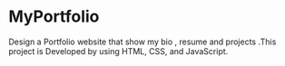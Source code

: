 # MyPortfolio
Design a Portfolio website that show my bio , resume and projects .This project is Developed by using HTML, CSS, and JavaScript.
